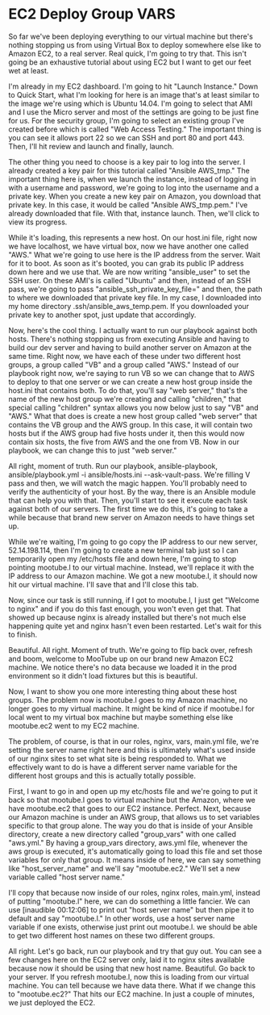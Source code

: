 # EC2 Deploy Group VARS

So far we've been deploying everything to our virtual machine but there's nothing stopping us from using Virtual Box to deploy somewhere else like to Amazon EC2, to a real server. Real quick, I'm going to try that. This isn't going be an exhaustive tutorial about using EC2 but I want to get our feet wet at least.

I'm already in my EC2 dashboard. I'm going to hit "Launch Instance." Down to Quick Start, what I'm looking for here is an image that's at least similar to the image we're using which is Ubuntu 14.04. I'm going to select that AMI and I use the Micro server and most of the settings are going to be just fine for us. For the security group, I'm going to select an existing group I've created before which is called "Web Access Testing." The important thing is you can see it allows port 22 so we can SSH and port 80 and port 443. Then, I'll hit review and launch and finally, launch.

The other thing you need to choose is a key pair to log into the server. I already created a key pair for this tutorial called "Ansible AWS_tmp." The important thing here is, when we launch the instance, instead of logging in with a username and password, we're going to log into the username and a private key. When you create a new key pair on Amazon, you download that private key. In this case, it would be called "Ansible AWS_tmp.pem." I've already downloaded that file. With that, instance launch. Then, we'll click to view its progress.

While it's loading, this represents a new host. On our host.ini file, right now we have localhost, we have virtual box, now we have another one called "AWS." What we're going to use here is the IP address from the server. Wait for it to boot. As soon as it's booted, you can grab its public IP address down here and we use that. We are now writing "ansible_user" to set the SSH user. On these AMI's is called "Ubuntu" and then, instead of an SSH pass, we're going to pass "ansible_ssh_private_key_file=" and then, the path to where we downloaded that private key file. In my case, I downloaded into my home directory .ssh/ansible_aws_temp.pem. If you downloaded your private key to another spot, just update that accordingly.

Now, here's the cool thing. I actually want to run our playbook against both hosts. There's nothing stopping us from executing Ansible and having to build our dev server and having to build another server on Amazon at the same time. Right now, we have each of these under two different host groups, a group called "VB" and a group called "AWS." Instead of our playbook right now, we're saying to run VB so we can change that to AWS to deploy to that one server or we can create a new host group inside the host.ini that contains both. To do that, you'll say "web server," that's the name of the new host group we're creating and calling "children," that special calling "children" syntax allows you now below just to say "VB" and "AWS." What that does is create a new host group called "web server" that contains the VB group and the AWS group. In this case, it will contain two hosts but if the AWS group had five hosts under it, then this would now contain six hosts, the five from AWS and the one from VB. Now in our playbook, we can change this to just "web server."

All right, moment of truth. Run our playbook, ansible-playbook, ansible/playbook.yml -i ansible/hosts.ini --ask-vault-pass. We're filling V pass and then, we will watch the magic happen. You'll probably need to verify the authenticity of your host. By the way, there is an Ansible module that can help you with that. Then, you'll start to see it execute each task against both of our servers. The first time we do this, it's going to take a while because that brand new server on Amazon needs to have things set up.

While we're waiting, I'm going to go copy the IP address to our new server, 52.14.198.114, then I'm going to create a new terminal tab just so I can temporarily open my /etc/hosts file and down here, I'm going to stop pointing mootube.l to our virtual machine. Instead, we'll replace it with the IP address to our Amazon machine. We got a new mootube.l, it should now hit our virtual machine. I'll save that and I'll close this tab.

Now, since our task is still running, if I got to mootube.l, I just get "Welcome to nginx" and if you do this fast enough, you won't even get that. That showed up because nginx is already installed but there's not much else happening quite yet and nginx hasn't even been restarted. Let's wait for this to finish.

Beautiful. All right. Moment of truth. We're going to flip back over, refresh and boom, welcome to MooTube up on our brand new Amazon EC2 machine. We notice there's no data because we loaded it in the prod environment so it didn't load fixtures but this is beautiful.

Now, I want to show you one more interesting thing about these host groups. The problem now is mootube.l goes to my Amazon machine, no longer goes to my virtual machine. It might be kind of nice if mootube.l for local went to my virtual box machine but maybe something else like mootube.ec2 went to my EC2 machine.

The problem, of course, is that in our roles, nginx, vars, main.yml file, we're setting the server name right here and this is ultimately what's used inside of our nginx sites to set what site is being responded to. What we effectively want to do is have a different server name variable for the different host groups and this is actually totally possible.

First, I want to go in and open up my etc/hosts file and we're going to put it back so that mootube.l goes to virtual machine but the Amazon, where we have mootube.ec2 that goes to our EC2 instance. Perfect. Next, because our Amazon machine is under an AWS group, that allows us to set variables specific to that group alone. The way you do that is inside of your Ansible directory, create a new directory called "group_vars" with one called "aws.yml." By having a group_vars directory, aws.yml file, whenever the aws group is executed, it's automatically going to load this file and set those variables for only that group. It means inside of here, we can say something like "host_server_name" and we'll say "mootube.ec2." We'll set a new variable called "host server name."

I'll copy that because now inside of our roles, nginx roles, main.yml, instead of putting "mootube.l" here, we can do something a little fancier. We can use [inaudible 00:12:06] to print out "host server name" but then pipe it to default and say "mootube.l." In other words, use a host server name variable if one exists, otherwise just print out mootube.l. we should be able to get two different host names on these two different groups.

All right. Let's go back, run our playbook and try that guy out. You can see a few changes here on the EC2 server only, laid it to nginx sites available because now it should be using that new host name. Beautiful. Go back to your server. If you refresh mootube.l, now this is loading from our virtual machine. You can tell because we have data there. What if we change this to "mootube.ec2?" That hits our EC2 machine. In just a couple of minutes, we just deployed the EC2.


